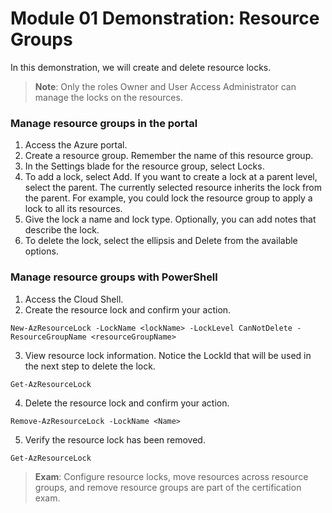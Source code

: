 # Module 01 Demonstration: Resource Groups
In this demonstration, we will create and delete resource locks.

> **Note**: Only the roles Owner and User Access Administrator can manage the locks on the resources. 

### Manage resource groups in the portal

1. Access the Azure portal.
2. Create a resource group. Remember the name of this resource group.
3. In the Settings blade for the resource group, select Locks.
4. To add a lock, select Add. If you want to create a lock at a parent level, select the parent. The currently selected resource inherits the lock from the parent. For example, you could lock the resource group to apply a lock to all its resources.
5. Give the lock a name and lock type. Optionally, you can add notes that describe the lock.
6. To delete the lock, select the ellipsis and Delete from the available options.

### Manage resource groups with PowerShell
1. Access the Cloud Shell.
2. Create the resource lock and confirm your action.

``` posh
New-AzResourceLock -LockName <lockName> -LockLevel CanNotDelete -ResourceGroupName <resourceGroupName>
```

3. View resource lock information. Notice the LockId that will be used in the next step to delete the lock.

``` posh
Get-AzResourceLock
```

4. Delete the resource lock and confirm your action.

``` posh
Remove-AzResourceLock -LockName <Name>
```

5. Verify the resource lock has been removed.

``` posh
Get-AzResourceLock
```

> **Exam**: Configure resource locks, move resources across resource groups, and remove resource groups are part of the certification exam.
